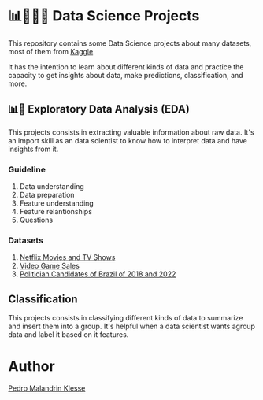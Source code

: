 # 📊👨🏼‍💻 Data Science Projects

This repository contains some Data Science projects about many datasets, most of them from [Kaggle](https://www.kaggle.com).

It has the intention to learn about different kinds of data and practice the capacity to get insights about data, make predictions, classification, and more.


## 📊🔎 Exploratory Data Analysis (EDA)

This projects consists in extracting valuable information about raw data. It's an import skill as an data scientist to know 
how to interpret data and have insights from it.

### Guideline

1. Data understanding
2. Data preparation
3. Feature understanding
4. Feature relantionships
5. Questions

### Datasets

1. [Netflix Movies and TV Shows](https://www.kaggle.com/datasets/shivamb/netflix-shows)
2. [Video Game Sales](https://www.kaggle.com/datasets/gregorut/videogamesales)
3. [Politician Candidates of Brazil of 2018 and 2022](https://dadosabertos.tse.jus.br/dataset/)

## Classification

This projects consists in classifying different kinds of data to summarize and insert them into a group. It's helpful when a data scientist 
wants agroup data and label it based on it features.

# Author

[Pedro Malandrin Klesse](https://www.github.com/Klesse)
